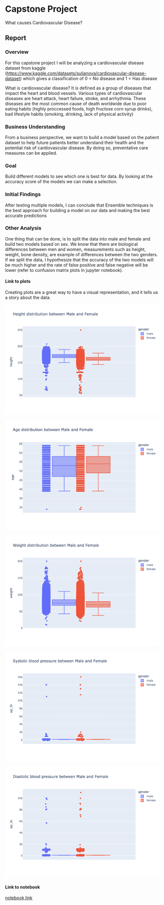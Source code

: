 # Capstone Project

What causes Cardiovascular Disease?

## Report

### Overview

For this capstone project I will be analyzing a cardiovascular disease dataset from kaggle (https://www.kaggle.com/datasets/sulianova/cardiovascular-disease-dataset) which gives a classification of 0 = No disease and 1 = Has disease

What is cardiovascular disease? It is defined as a group of diseases that impact the heart and blood vessels. Various types of cardiovascular diseases are heart attack, heart failure, stroke, and arrhythmia. These diseases are the most common cause of death worldwide due to poor eating habits (highly proccessed foods, high fructose corn syrup drinks), bad lifestyle habits (smoking, drinking, lack of physical activity)

### Business Understanding

From a business perspective, we want to build a model based on the patient dataset to help future patients better understand their health and the potential risk of cardiovascular disease. By doing so, preventative care measures can be applied.

### Goal

Build different models to see which one is best for data. By looking at the accuracy score of the models we can make a selection.

### Initial Findings

After testing multiple models, I can conclude that Ensemble techniques is the best approach for building a model on our data and making the best accurate predictions

### Other Analysis

One thing that can be done, is to split the data into male and female and build two models based on sex. We know that there are biological differences between men and women, measurements such as height, weight, bone density, are example of differences between the two genders. If we split the data, I hypothesize that the accuracy of the two models will be much higher and the rate of false positive and false negative will be lower (refer to confusion matrix plots in jupyter notebook).  

#### Link to plots

Creating plots are a great way to have a visual representation, and it tells us a story about the data.

![alt text](https://github.com/seyfullah642/ml-and-ai/blob/main/uc-berkley/capstone-final/height_distr.png)

![alt text](https://github.com/seyfullah642/ml-and-ai/blob/main/uc-berkley/capstone-final/age_distr.png)

![alt text](https://github.com/seyfullah642/ml-and-ai/blob/main/uc-berkley/capstone-final/weight_distr.png)

![alt text](https://github.com/seyfullah642/ml-and-ai/blob/main/uc-berkley/capstone-final/systolic_bp_distr.png)

![alt text](https://github.com/seyfullah642/ml-and-ai/blob/main/uc-berkley/capstone-final/diastolic_bp_distr.png)

#### Link to notebook

[notebook link](https://github.com/seyfullah642/ml-and-ai/blob/main/uc-berkley/capstone-final/capstone.ipynb)